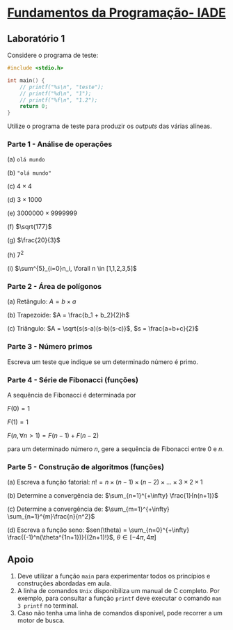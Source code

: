 # [Fundamentos da Programação- IADE](https://mycampus.pt//courses/13208)

## Laboratório 1

Considere o programa de teste:

```C
#include <stdio.h>

int main() {
    // printf("%s\n", "teste");
    // printf("%d\n", "1");
    // printf("%f\n", "1.2");
    return 0;
}
```

Utilize o programa de teste para produzir os *outputs* das várias alíneas.

### Parte 1 - Análise de operações

(a) `olá mundo`

(b) `"olá mundo"`

(c) $4 \times 4$

(d) $3 \times 1000$

(e) $3000000 \times 9999999$

(f) $\sqrt{177}$

(g) $\frac{20}{3}$

(h) $7^2$

(i) $\sum^{5}_{i=0}n_i, \forall n \in [1,1,2,3,5]$

### Parte 2 - Área de polígonos

(a) Retângulo: $A = b \times a$

(b) Trapezoide: $A = \frac{b_1 + b_2}{2}h$

(c) Triângulo: $A = \sqrt{s(s-a)(s-b)(s-c)}$, $s = \frac{a+b+c}{2}$

### Parte 3 - Número primos

Escreva um teste que indique se um determinado número é primo.

### Parte 4 - Série de Fibonacci (funções)

A sequência de Fibonacci é determinada por

$F(0) = 1$

$F(1) = 1$

$F(n, \forall n \gt 1) = F(n-1) + F(n-2)$

para um determinado número $n$, gere a sequência de Fibonacci entre 0 e $n$.

### Parte 5 - Construção de algoritmos (funções)

(a) Escreva a função fatorial: $n! = n \times (n-1) \times (n-2) \times ... \times 3 \times 2\times 1$

(b) Determine a convergência de: $\sum_{n=1}^{+\infty} \frac{1}{n(n+1)}$

(c) Determine a convergência de: $\sum_{m=1}^{+\infty} \sum_{n=1}^{m}\frac{n}{n^2}$

(d) Escreva a função seno: $sen(\theta) = \sum_{n=0}^{+\infty} \frac{(-1)^n(\theta^{1n+1})}{(2n+1)!}$, $\theta \in [-4\pi, 4\pi]$

## Apoio

1. Deve utilizar a função `main` para experimentar todos os princípios e construções abordadas em aula.
2. A linha de comandos `Unix` disponibiliza um manual de C completo. Por exemplo, para consultar a função `printf` deve executar o comando `man 3 printf` no terminal.
3. Caso não tenha uma linha de comandos disponível, pode recorrer a um motor de busca.
